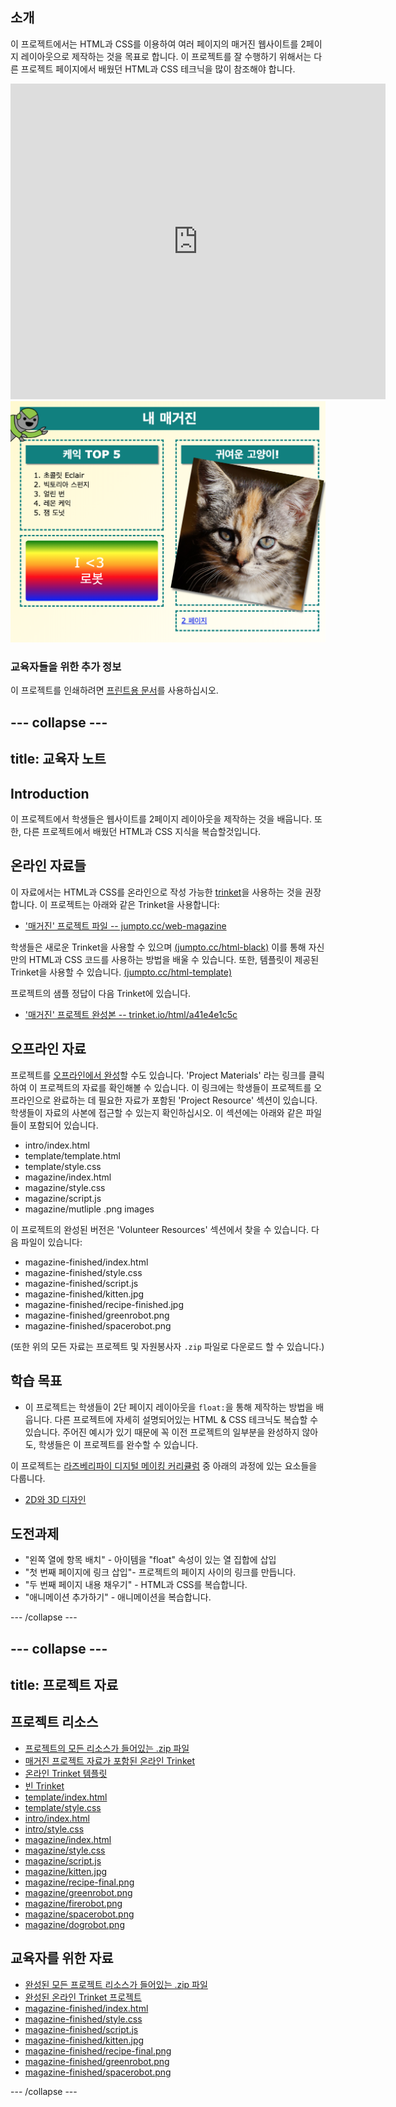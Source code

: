 ## 소개

이 프로젝트에서는 HTML과 CSS를 이용하여 여러 페이지의 매거진 웹사이트를 2페이지 레이아웃으로 제작하는 것을 목표로 합니다. 이 프로젝트를 잘 수행하기 위해서는 다른 프로젝트 페이지에서 배웠던 HTML과 CSS 테크닉을 많이 참조해야 합니다.

<div class="trinket">
  <iframe src="https://trinket.io/embed/html/a41e4e1c5c?outputOnly=true&start=result" width="600" height="505" frameborder="0" marginwidth="0" marginheight="0" allowfullscreen>
  </iframe>
  <img src="images/magazine-final.png">
</div>

### 교육자들을 위한 추가 정보

이 프로젝트를 인쇄하려면 [프린트용 문서](https://projects.raspberrypi.org/en/projects/magazine/print)를 사용하십시오.

## \--- collapse \---

## title: 교육자 노트

## Introduction

이 프로젝트에서 학생들은 웹사이트를 2페이지 레이아웃을 제작하는 것을 배웁니다. 또한, 다른 프로젝트에서 배웠던 HTML과 CSS 지식을 복습할것입니다.

## 온라인 자료들

이 자료에서는 HTML과 CSS를 온라인으로 작성 가능한 [trinket](https://trinket.io/)을 사용하는 것을 권장합니다. 이 프로젝트는 아래와 같은 Trinket을 사용합니다:

* ['매거진' 프로젝트 파일 -- jumpto.cc/web-magazine](http://jumpto.cc/web-magazine)

학생들은 새로운 Trinket을 사용할 수 있으며 [(jumpto.cc/html-black)](http://jumpto.cc/html-blank) 이를 통해 자신만의 HTML과 CSS 코드를 사용하는 방법을 배울 수 있습니다. 또한, 템플릿이 제공된 Trinket을 사용할 수 있습니다. [(jumpto.cc/html-template)](http://jumpto.cc/html-template)

프로젝트의 샘플 정답이 다음 Trinket에 있습니다.

* ['매거진' 프로젝트 완성본 -- trinket.io/html/a41e4e1c5c](https://trinket.io/html/a41e4e1c5c)

## 오프라인 자료

프로젝트를 [오프라인에서 완성](https://www.codeclubprojects.org/en-GB/resources/webdev-working-offline/)할 수도 있습니다. 'Project Materials' 라는 링크를 클릭하여 이 프로젝트의 자료를 확인해볼 수 있습니다. 이 링크에는 학생들이 프로젝트를 오프라인으로 완료하는 데 필요한 자료가 포함된 'Project Resource' 섹션이 있습니다. 학생들이 자료의 사본에 접근할 수 있는지 확인하십시오. 이 섹션에는 아래와 같은 파일들이 포함되어 있습니다.

* intro/index.html
* template/template.html
* template/style.css
* magazine/index.html
* magazine/style.css
* magazine/script.js
* magazine/mutliple .png images

이 프로젝트의 완성된 버전은 'Volunteer Resources' 섹션에서 찾을 수 있습니다. 다음 파일이 있습니다:

* magazine-finished/index.html
* magazine-finished/style.css
* magazine-finished/script.js
* magazine-finished/kitten.jpg
* magazine-finished/recipe-finished.jpg
* magazine-finished/greenrobot.png
* magazine-finished/spacerobot.png

(또한 위의 모든 자료는 프로젝트 및 자원봉사자 `.zip` 파일로 다운로드 할 수 있습니다.)

## 학습 목표

* 이 프로젝트는 학생들이 2단 페이지 레이아웃을 `float:`을 통해 제작하는 방법을 배웁니다. 다른 프로젝트에 자세히 설명되어있는 HTML & CSS 테크닉도 복습할 수 있습니다. 주어진 예시가 있기 때문에 꼭 이전 프로젝트의 일부분을 완성하지 않아도, 학생들은 이 프로젝트를 완수할 수 있습니다. 

이 프로젝트는 [라즈베리파이 디지털 메이킹 커리큘럼](http://rpf.io/curriculum) 중 아래의 과정에 있는 요소들을 다룹니다.

* [2D와 3D 디자인](https://www.raspberrypi.org/curriculum/design/creator)

## 도전과제

* "왼쪽 열에 항목 배치" - 아이템을 "float" 속성이 있는 열 집합에 삽입
* "첫 번째 페이지에 링크 삽입"- 프로젝트의 페이지 사이의 링크를 만듭니다.
* "두 번째 페이지 내용 채우기" - HTML과 CSS를 복습합니다.
* "애니메이션 추가하기" - 애니메이션을 복습합니다.

\--- /collapse \---

## \--- collapse \---

## title: 프로젝트 자료

## 프로젝트 리소스

* [프로젝트의 모든 리소스가 들어있는 .zip 파일](resources/magazine-project-resources.zip)
* [매거진 프로젝트 자료가 포함된 온라인 Trinket](http://jumpto.cc/web-magazine)
* [온라인 Trinket 템플릿](http://jumpto.cc/trinket-template)
* [빈 Trinket](http://jumpto.cc/trinket-blank)
* [template/index.html](resources/template-index.html)
* [template/style.css](resources/template-style.css)
* [intro/index.html](resources/intro-index.html)
* [intro/style.css](resources/intro-style.css)
* [magazine/index.html](resources/magazine-index.html)
* [magazine/style.css](resources/magazine-style.css)
* [magazine/script.js](resources/magazine-script.js)
* [magazine/kitten.jpg](resources/magazine-kitten.jpg)
* [magazine/recipe-final.png](resources/magazine-recipe-final.png)
* [magazine/greenrobot.png](resources/magazine-greenrobot.png)
* [magazine/firerobot.png](resources/magazine-firerobot.png)
* [magazine/spacerobot.png](resources/magazine-spacerobot.png)
* [magazine/dogrobot.png](resources/magazine-dogrobot.png)

## 교육자를 위한 자료

* [완성된 모든 프로젝트 리소스가 들어있는 .zip 파일](resources/magazine-volunteer-resources.zip)
* [완성된 온라인 Trinket 프로젝트](https://trinket.io/html/a41e4e1c5c)
* [magazine-finished/index.html](resources/magazine-finished-index.html)
* [magazine-finished/style.css](resources/magazine-finished-style.css)
* [magazine-finished/script.js](resources/magazine-finished-script.js)
* [magazine-finished/kitten.jpg](resources/magazine-finished-kitten.jpg)
* [magazine-finished/recipe-final.png](resources/magazine-finished-recipe-final.png)
* [magazine-finished/greenrobot.png](resources/magazine-finished-greenrobot.png)
* [magazine-finished/spacerobot.png](resources/magazine-finished-spacerobot.png)

\--- /collapse \---